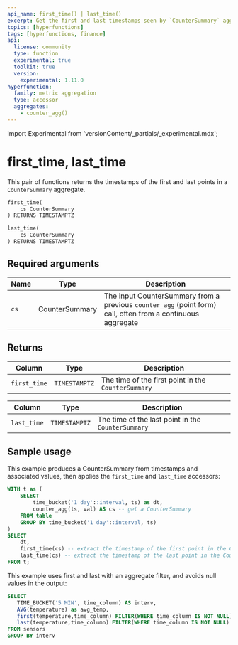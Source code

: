 ```yaml
---
api_name: first_time() | last_time()
excerpt: Get the first and last timestamps seen by `CounterSummary` aggregates
topics: [hyperfunctions]
tags: [hyperfunctions, finance]
api:
  license: community
  type: function
  experimental: true
  toolkit: true
  version:
    experimental: 1.11.0
hyperfunction:
  family: metric aggregation
  type: accessor
  aggregates:
    - counter_agg()
---
```


import Experimental from 'versionContent/_partials/_experimental.mdx';

# first_time, last_time <tag type="toolkit" content="Toolkit" /><tag type="experimental-toolkit" content="Experimental" />

This pair of functions returns the timestamps of the first and last points in a `CounterSummary` aggregate.

```sql
first_time(
    cs CounterSummary
) RETURNS TIMESTAMPTZ
```

```sql
last_time(
    cs CounterSummary
) RETURNS TIMESTAMPTZ
```

<Experimental />

## Required arguments

|Name| Type |Description|
|-|-|-|
|`cs`|CounterSummary|The input CounterSummary from a previous `counter_agg` (point form) call, often from a continuous aggregate|

## Returns

|Column|Type|Description|
|-|-|-|
|`first_time`|`TIMESTAMPTZ`|The time of the first point in the `CounterSummary`|

|Column|Type|Description|
|-|-|-|
|`last_time`|`TIMESTAMPTZ`|The time of the last point in the `CounterSummary`|

## Sample usage

This example produces a CounterSummary from timestamps and associated values,
then applies the `first_time` and `last_time` accessors:

```sql
WITH t as (
    SELECT
        time_bucket('1 day'::interval, ts) as dt,
        counter_agg(ts, val) AS cs -- get a CounterSummary
    FROM table
    GROUP BY time_bucket('1 day'::interval, ts)
)
SELECT
    dt,
    first_time(cs) -- extract the timestamp of the first point in the CounterSummary
    last_time(cs) -- extract the timestamp of the last point in the CounterSummary
FROM t;
```

This example uses first and last with an aggregate filter, and avoids null
values in the output:

```sql
SELECT
   TIME_BUCKET('5 MIN', time_column) AS interv,
   AVG(temperature) as avg_temp,
   first(temperature,time_column) FILTER(WHERE time_column IS NOT NULL) AS beg_temp,
   last(temperature,time_column) FILTER(WHERE time_column IS NOT NULL) AS end_temp
FROM sensors
GROUP BY interv
```
